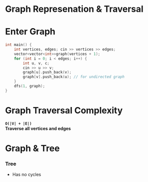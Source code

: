 # Graph Represenation & Traversal

# Enter Graph
```cpp
int main() {
    int vertices, edges; cin >> vertices >> edges;
    vector<vector<int>>graph(vertices + 1);
    for (int i = 0; i < edges; i++) {
        int u, v, c;
        cin >> u >> v;
        graph[u].push_back(v);
        graph[v].push_back(u); // for undirected graph
    }
    dfs(1, graph);
}
```

# Graph Traversal Complexity
**`O(|V| + |E|)`** <br>
**Traverse all vertices and edges**

# Graph & Tree
### Tree 
- Has no cycles
